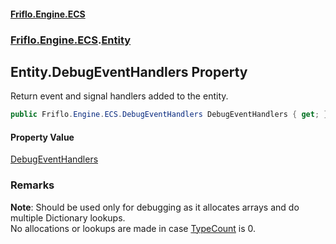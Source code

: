 #### [Friflo.Engine.ECS](index.md 'index')
### [Friflo.Engine.ECS](Friflo.Engine.ECS.md 'Friflo.Engine.ECS').[Entity](Entity.md 'Friflo.Engine.ECS.Entity')

## Entity.DebugEventHandlers Property

Return event and signal handlers added to the entity.

```csharp
public Friflo.Engine.ECS.DebugEventHandlers DebugEventHandlers { get; }
```

#### Property Value
[DebugEventHandlers](DebugEventHandlers.md 'Friflo.Engine.ECS.DebugEventHandlers')

### Remarks
<b>Note</b>:
            Should be used only for debugging as it allocates arrays and do multiple Dictionary lookups.<br/>
            No allocations or lookups are made in case [TypeCount](DebugEventHandlers.TypeCount.md 'Friflo.Engine.ECS.DebugEventHandlers.TypeCount') is 0.